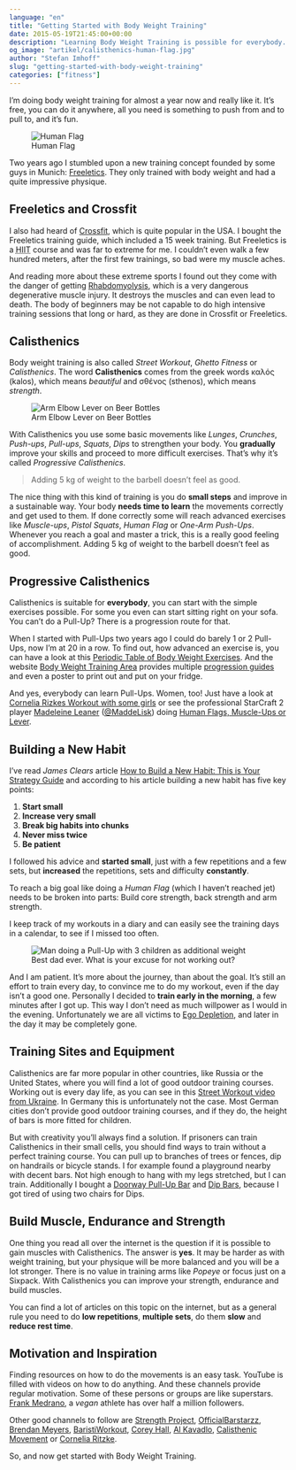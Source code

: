 ```yaml
---
language: "en"
title: "Getting Started with Body Weight Training"
date: 2015-05-19T21:45:00+00:00
description: "Learning Body Weight Training is possible for everybody. It’s free, you can do it anywhere, you need no gym or expensive equipment to train and you can improve constantly."
og_image: "artikel/calisthenics-human-flag.jpg"
author: "Stefan Imhoff"
slug: "getting-started-with-body-weight-training"
categories: ["fitness"]
---
```


I’m doing body weight training for almost a year now and really like it. It’s free, you can do it anywhere, all you need is something to push from and to pull to, and it’s fun.

<figure class="image-figure">
  <img src="/assets/images/artikel/calisthenics-human-flag.jpg" alt="Human Flag">
  <figcaption>
  Human Flag
  </figcaption>
</figure>


Two years ago I stumbled upon a new training concept founded by some guys in Munich: [Freeletics](https://www.freeletics.com/). They only trained with body weight and had a quite impressive physique.

## Freeletics and Crossfit

I also had heard of [Crossfit](https://www.crossfit.com/), which is quite popular in the USA. I bought the Freeletics training guide, which included a 15 week training. But Freeletics is a <abbr title="High-Intensity Interval Training">HIIT</abbr> course and was far to extreme for me. I couldn’t even walk a few hundred meters, after the first few trainings, so bad were my muscle aches.

And reading more about these extreme sports I found out they come with the danger of getting [Rhabdomyolysis](https://medium.com/@ericrobertson/crossfits-dirty-little-secret-97bcce70356d), which is a very dangerous degenerative muscle injury. It destroys the muscles and can even lead to death. The body of beginners may be not capable to do high intensive training sessions that long or hard, as they are done in Crossfit or Freeletics.

## Calisthenics

Body weight training is also called *Street Workout*, *Ghetto Fitness* or *Calisthenics*. The word **Calisthenics** comes from the greek words καλός (kalos), which means *beautiful* and σθένος (sthenos), which means *strength*.

<figure class="image-figure">
  <img src="/assets/images/artikel/calisthenics-arm-elbow-lever.jpg" alt="Arm Elbow Lever on Beer Bottles">
  <figcaption>
  Arm Elbow Lever on Beer Bottles
  </figcaption>
</figure>


With Calisthenics you use some basic movements like *Lunges*, *Crunches*, *Push-ups*, *Pull-ups*, *Squats*, *Dips* to strengthen your body. You **gradually** improve your skills and proceed to more difficult exercises. That’s why it’s called *Progressive Calisthenics*.

<blockquote lang="en" class="pullquote">
Adding 5 kg of weight to the barbell doesn’t feel as good.
</blockquote>

The nice thing with this kind of training is you do **small steps** and improve in a sustainable way. Your body **needs time to learn** the movements correctly and get used to them. If done correctly some will reach advanced exercises like *Muscle-ups*, *Pistol Squats*, *Human Flag* or *One-Arm Push-Ups*. Whenever you reach a goal and master a trick, this is a really good feeling of accomplishment. Adding 5 kg of weight to the barbell doesn’t feel as good.

## Progressive Calisthenics

Calisthenics is suitable for **everybody**, you can start with the simple exercises possible. For some you even can start sitting right on your sofa. You can’t do a Pull-Up? There is a progression route for that.

When I started with Pull-Ups two years ago I could do barely 1 or 2 Pull-Ups, now I’m at 20 in a row. To find out, how advanced an exercise is, you can have a look at this [Periodic Table of Body Weight Exercises](http://strength.stack52.com/periodic-table-of-bodyweight-exercises/). And the website [Body Weight Training Area](http://bodyweighttrainingarena.com/) provides multiple [progression guides](http://bodyweighttrainingarena.com/progressive-calisthenics/) and even a poster to print out and put on your fridge.

And yes, everybody can learn Pull-Ups. Women, too! Just have a look at [Cornelia Rizkes Workout with some girls](https://www.youtube.com/watch?v=FfClYaCzx5U) or see the professional StarCraft 2 player [Madeleine Leaner](https://www.youtube.com/user/MaddeLisk) ([@MaddeLisk](https://twitter.com/maddelisk)) doing [Human Flags, Muscle-Ups or Lever](https://www.youtube.com/watch?v=-ag2gAcbp9M).

## Building a New Habit

I’ve read *James Clears* article [How to Build a New Habit: This is Your Strategy Guide](https://jamesclear.com/habit-guide) and according to his article building a new habit has five key points:

1. **Start small**
2. **Increase very small**
3. **Break big habits into chunks**
4. **Never miss twice**
5. **Be patient**

I followed his advice and **started small**, just with a few repetitions and a few sets, but **increased** the repetitions, sets and difficulty **constantly**.

To reach a big goal like doing a *Human Flag* (which I haven’t reached jet) needs to be broken into parts: Build core strength, back strength and arm strength.

I keep track of my workouts in a diary and can easily see the training days in a calendar, to see if I missed too often.

<figure class="image-figure">
  <img src="/assets/images/artikel/calisthenics-best-dad-ever.jpg" alt="Man doing a Pull-Up with 3 children as additional weight">
  <figcaption>
  Best dad ever. What is your excuse for not working out?
  </figcaption>
</figure>


And I am patient. It’s more about the journey, than about the goal. It’s still an effort to train every day, to convince me to do my workout, even if the day isn’t a good one. Personally I decided to **train early in the morning**, a few minutes after I got up. This way I don’t need as much willpower as I would in the evening. Unfortunately we are all victims to [Ego Depletion](https://en.wikipedia.org/wiki/Ego_depletion), and later in the day it may be completely gone.

## Training Sites and Equipment

Calisthenics are far more popular in other countries, like Russia or the United States, where you will find a lot of good outdoor training courses. Working out is every day life, as you can see in this [Street Workout video from Ukraine](https://www.youtube.com/watch?v=bvLQZVnz5WM). In Germany this is unfortunately not the case. Most German cities don’t provide good outdoor training courses, and if they do, the height of bars is more fitted for children.

But with creativity you’ll always find a solution. If prisoners can train Calisthenics in their small cells, you should find ways to train without a perfect training course. You can pull up to branches of trees or fences, dip on handrails or bicycle stands. I for example found a playground nearby with decent bars. Not high enough to hang with my legs stretched, but I can train. Additionally I bought a [Doorway Pull-Up Bar](http://www.amazon.de/gp/product/B00EZ24BC2?ie=UTF8&tag=kogakurede-21&linkCode=as2&camp=1638&creative=6742&creativeASIN=3924862397) and [Dip Bars](http://www.amazon.de/gp/product/B0088I92VY?ie=UTF8&tag=kogakurede-21&linkCode=as2&camp=1638&creative=6742&creativeASIN=3924862397), because I got tired of using two chairs for Dips.

## Build Muscle, Endurance and Strength

One thing you read all over the internet is the question if it is possible to gain muscles with Calisthenics. The answer is **yes**. It may be harder as with weight training, but your physique will be more balanced and you will be a lot stronger. There is no value in training arms like *Popeye* or focus just on a Sixpack. With Calisthenics you can improve your strength, endurance and build muscles.

You can find a lot of articles on this topic on the internet, but as a general rule you need to do **low repetitions**, **multiple sets**, do them **slow** and **reduce rest time**.

## Motivation and Inspiration

Finding resources on how to do the movements is an easy task. YouTube is filled with videos on how to do anything. And these channels provide regular motivation. Some of these persons or groups are like superstars. [Frank Medrano]( https://www.youtube.com/watch?v=mvJHw64fxgQ), a *vegan* athlete has over half a million followers.

Other good channels to follow are [Strength Project](https://www.youtube.com/user/strengthproject), [OfficialBarstarzz](https://www.youtube.com/user/OfficialBarstarzz), [Brendan Meyers](https://www.youtube.com/user/leftyjrpro), [BaristiWorkout](https://www.youtube.com/user/baristiworkout), [Corey Hall](https://www.youtube.com/user/cth38881), [Al Kavadlo](https://www.youtube.com/user/alkavadlo), [Calisthenic Movement](https://www.youtube.com/user/Calisthenicmovement) or [Cornelia Ritzke](https://www.youtube.com/user/ConnyBerlin).

So, and now get started with Body Weight Training.
